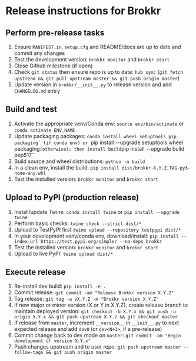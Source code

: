 # Release instructions for Brokkr

## Perform pre-release tasks

1. Ensure ``MANIFEST.in``, ``setup.cfg`` and README/docs are up to date and commit any changes
2. Test the development version: ``brokkr monitor`` and ``brokkr start``
3. Close Github milestone (if open)
4. Check ``git status`` then ensure repo is up to date: ``hub sync`` (``git fetch upstream && git pull upstream master && git push origin master``)
5. Update version in ``brokkr/__init__.py`` to release version and add ``CHANGELOG.md`` entry


## Build and test

1. Activate the appropriate venv/Conda env: ``source env/bin/activate`` or ``conda activate ENV_NAME``
2. Update packaging packages: ``conda install wheel setuptools pip packaging` (if conda env) or ``pip install --upgrade setuptools wheel packaging`` (otherwise); then install build ``pip install --upgrade build pep517``
4. Build source and wheel distributions: ``python -m build``
5. In a clean env, install the build: ``pip install dist/brokkr-X.Y.Z.TAG-py3-none-any.whl``
6. Test the installed version: ``brokkr monitor`` and ``brokkr start``


## Upload to PyPI (production release)

1. Install/update Twine: ``conda install twine`` or ``pip install --upgrade twine``
2. Perform basic checks: ``twine check --strict dist/*``
3. Upload to TestPyPI first ``twine upload --repository testpypi dist/*``
4. In your development venv/conda env, download/install: ``pip install --index-url https://test.pypi.org/simple/ --no-deps brokkr``
5. Test the installed version: ``brokkr monitor`` and ``brokkr start``
6. Upload to live PyPI: ``twine upload dist/*``


## Execute release

1. Re-install dev build: ``pip install -e .``
2. Commit release: ``git commit -am "Release Brokkr version X.Y.Z"``
3. Tag release: ``git tag -a vX.Y.Z -m "Brokkr version X.Y.Z"``
4. If new major or minor version (X or Y in X.Y.Z), create release branch to maintain deployed version: ``git checkout -b X.Y.x && git push -u origin X.Y.x && git push upstream X.Y.z && git checkout master``
5. If release from ``master``, increment ``__version__`` in ``__init__.py`` to next expected release and add ``dev0`` (or ``dev<N+1>``, if a pre-release)
6. Commit change back to dev mode on ``master``: ``git commit -am "Begin development of version X.Y.x"``
7. Push changes upstream and to user repo: ``git push upstream master --follow-tags && git push origin master``
